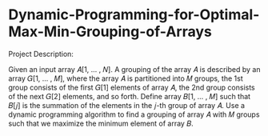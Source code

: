 # Dynamic-Programming-for-Optimal-Max-Min-Grouping-of-Arrays

Project Description: 

Given an input array 𝐴[1, … , 𝑁]. A grouping of the array 𝐴 is described by an array 𝐺[1, … , 𝑀], where the array 𝐴 is partitioned into 𝑀 groups, the 1st group consists of the first 𝐺[1] elements of array 𝐴, the 2nd group consists of the next 𝐺[2] elements, and so forth. Define array 𝐵[1, … , 𝑀] such that 𝐵[𝑗] is the summation of the elements in the 𝑗-th group of array 𝐴. Use a dynamic programming algorithm to find a grouping of array 𝐴 with 𝑀 groups such that we maximize the minimum element of array 𝐵.
